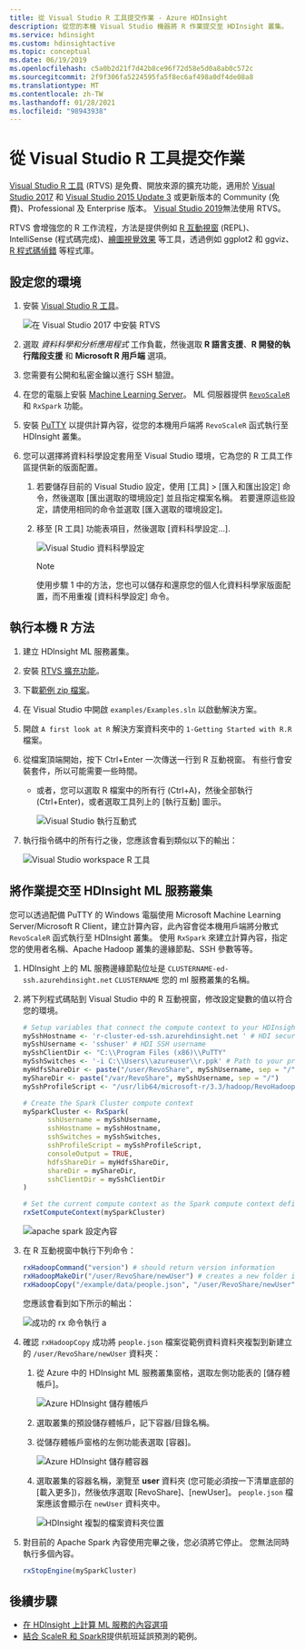```yaml
---
title: 從 Visual Studio R 工具提交作業 - Azure HDInsight
description: 從您的本機 Visual Studio 機器將 R 作業提交至 HDInsight 叢集。
ms.service: hdinsight
ms.custom: hdinsightactive
ms.topic: conceptual
ms.date: 06/19/2019
ms.openlocfilehash: c5a0b2d21f7d42b8ce96f72d58e5d0a8ab0c572c
ms.sourcegitcommit: 2f9f306fa5224595fa5f8ec6af498a0df4de08a8
ms.translationtype: MT
ms.contentlocale: zh-TW
ms.lasthandoff: 01/28/2021
ms.locfileid: "98943938"
---
```

# <a name="submit-jobs-from-r-tools-for-visual-studio"></a>從 Visual Studio R 工具提交作業

[Visual Studio R 工具](https://marketplace.visualstudio.com/items?itemName=MikhailArkhipov007.RTVS2019) (RTVS) 是免費、開放來源的擴充功能，適用於 [Visual Studio 2017](https://www.visualstudio.com/downloads/) 和 [Visual Studio 2015 Update 3](https://go.microsoft.com/fwlink/?LinkId=691129) 或更新版本的 Community (免費)、Professional 及 Enterprise 版本。 [Visual Studio 2019](/visualstudio/porting/port-migrate-and-upgrade-visual-studio-projects?preserve-view=true&view=vs-2019)無法使用 RTVS。

RTVS 會增強您的 R 工作流程，方法是提供例如 [R 互動視窗](/visualstudio/rtvs/interactive-repl) (REPL)、IntelliSense (程式碼完成)、[繪圖視覺效果](/visualstudio/rtvs/visualizing-data) 等工具，透過例如 ggplot2 和 ggviz、[R 程式碼偵錯](/visualstudio/rtvs/debugging) 等程式庫。

## <a name="set-up-your-environment"></a>設定您的環境

1. 安裝 [Visual Studio R 工具](/visualstudio/rtvs/installing-r-tools-for-visual-studio)。

    ![在 Visual Studio 2017 中安裝 RTVS](./media/r-server-submit-jobs-r-tools-vs/install-r-tools-for-vs.png)

2. 選取 *資料科學和分析應用程式* 工作負載，然後選取 **R 語言支援**、**R 開發的執行階段支援** 和 **Microsoft R 用戶端** 選項。

3. 您需要有公開和私密金鑰以進行 SSH 驗證。
   <!-- {TODO tbd, no such file yet}[use SSH with HDInsight](hdinsight-hadoop-linux-use-ssh-windows.md) -->

4. 在您的電腦上安裝 [Machine Learning Server](/previous-versions/machine-learning-server/install/r-server-install-windows)。 ML 伺服器提供 [`RevoScaleR`](/machine-learning-server/r-reference/revoscaler/revoscaler) 和 `RxSpark` 功能。

5. 安裝 [PuTTY](https://www.putty.org/) 以提供計算內容，從您的本機用戶端將 `RevoScaleR` 函式執行至 HDInsight 叢集。

6. 您可以選擇將資料科學設定套用至 Visual Studio 環境，它為您的 R 工具工作區提供新的版面配置。
   1. 若要儲存目前的 Visual Studio 設定，使用 [工具] > [匯入和匯出設定] 命令，然後選取 [匯出選取的環境設定] 並且指定檔案名稱。 若要還原這些設定，請使用相同的命令並選取 [匯入選取的環境設定]。

   2. 移至 [R 工具] 功能表項目，然後選取 [資料科學設定...].

       ![Visual Studio 資料科學設定](./media/r-server-submit-jobs-r-tools-vs/data-science-settings.png)

      > [!NOTE]  
      > 使用步驟 1 中的方法，您也可以儲存和還原您的個人化資料科學家版面配置，而不用重複 [資料科學設定] 命令。

## <a name="execute-local-r-methods"></a>執行本機 R 方法

1. 建立 HDInsight ML 服務叢集。
2. 安裝 [RTVS 擴充功能](/visualstudio/rtvs/installation)。
3. 下載[範例 zip 檔案](https://github.com/Microsoft/RTVS-docs/archive/master.zip)。
4. 在 Visual Studio 中開啟 `examples/Examples.sln` 以啟動解決方案。
5. 開啟 `A first look at R` 解決方案資料夾中的 `1-Getting Started with R.R` 檔案。
6. 從檔案頂端開始，按下 Ctrl+Enter 一次傳送一行到 R 互動視窗。 有些行會安裝套件，所以可能需要一些時間。
    * 或者，您可以選取 R 檔案中的所有行 (Ctrl+A)，然後全部執行 (Ctrl+Enter)，或者選取工具列上的 [執行互動] 圖示。

        ![Visual Studio 執行互動式](./media/r-server-submit-jobs-r-tools-vs/execute-interactive1.png)

7. 執行指令碼中的所有行之後，您應該會看到類似以下的輸出：

    ![Visual Studio workspace R 工具](./media/r-server-submit-jobs-r-tools-vs/visual-studio-workspace.png)

## <a name="submit-jobs-to-an-hdinsight-ml-services-cluster"></a>將作業提交至 HDInsight ML 服務叢集

您可以透過配備 PuTTY 的 Windows 電腦使用 Microsoft Machine Learning Server/Microsoft R Client，建立計算內容，此內容會從本機用戶端將分散式 `RevoScaleR` 函式執行至 HDInsight 叢集。 使用 `RxSpark` 來建立計算內容，指定您的使用者名稱、Apache Hadoop 叢集的邊緣節點、SSH 參數等等。

1. HDInsight 上的 ML 服務邊緣節點位址是 `CLUSTERNAME-ed-ssh.azurehdinsight.net` `CLUSTERNAME` 您的 ml 服務叢集的名稱。

1. 將下列程式碼貼到 Visual Studio 中的 R 互動視窗，修改設定變數的值以符合您的環境。

    ```R
    # Setup variables that connect the compute context to your HDInsight cluster
    mySshHostname <- 'r-cluster-ed-ssh.azurehdinsight.net ' # HDI secure shell hostname
    mySshUsername <- 'sshuser' # HDI SSH username
    mySshClientDir <- "C:\\Program Files (x86)\\PuTTY"
    mySshSwitches <- '-i C:\\Users\\azureuser\\r.ppk' # Path to your private ssh key
    myHdfsShareDir <- paste("/user/RevoShare", mySshUsername, sep = "/")
    myShareDir <- paste("/var/RevoShare", mySshUsername, sep = "/")
    mySshProfileScript <- "/usr/lib64/microsoft-r/3.3/hadoop/RevoHadoopEnvVars.site"

    # Create the Spark Cluster compute context
    mySparkCluster <- RxSpark(
          sshUsername = mySshUsername,
          sshHostname = mySshHostname,
          sshSwitches = mySshSwitches,
          sshProfileScript = mySshProfileScript,
          consoleOutput = TRUE,
          hdfsShareDir = myHdfsShareDir,
          shareDir = myShareDir,
          sshClientDir = mySshClientDir
    )

    # Set the current compute context as the Spark compute context defined above
    rxSetComputeContext(mySparkCluster)
    ```

   ![apache spark 設定內容](./media/r-server-submit-jobs-r-tools-vs/apache-spark-context.png)

1. 在 R 互動視窗中執行下列命令：

    ```R
    rxHadoopCommand("version") # should return version information
    rxHadoopMakeDir("/user/RevoShare/newUser") # creates a new folder in your storage account
    rxHadoopCopy("/example/data/people.json", "/user/RevoShare/newUser") # copies file to new folder
    ```

    您應該會看到如下所示的輸出：

    ![成功的 rx 命令執行 ](./media/r-server-submit-jobs-r-tools-vs/successful-rx-commands.png) a
1. 確認 `rxHadoopCopy` 成功將 `people.json` 檔案從範例資料資料夾複製到新建立的 `/user/RevoShare/newUser` 資料夾：

    1. 從 Azure 中的 HDInsight ML 服務叢集窗格，選取左側功能表的 [儲存體帳戶]。

        ![Azure HDInsight 儲存體帳戶](./media/r-server-submit-jobs-r-tools-vs/hdinsight-storage-accounts.png)

    2. 選取叢集的預設儲存體帳戶，記下容器/目錄名稱。

    3. 從儲存體帳戶窗格的左側功能表選取 [容器]。

        ![Azure HDInsight 儲存體容器](./media/r-server-submit-jobs-r-tools-vs/hdi-storage-containers.png)

    4. 選取叢集的容器名稱，瀏覽至 **user** 資料夾 (您可能必須按一下清單底部的 [載入更多])，然後依序選取 [RevoShare]、[newUser]。 `people.json` 檔案應該會顯示在 `newUser` 資料夾中。

        ![HDInsight 複製的檔案資料夾位置](./media/r-server-submit-jobs-r-tools-vs/hdinsight-copied-file.png)

1. 對目前的 Apache Spark 內容使用完畢之後，您必須將它停止。 您無法同時執行多個內容。

    ```R
    rxStopEngine(mySparkCluster)
    ```

## <a name="next-steps"></a>後續步驟

* [在 HDInsight 上計算 ML 服務的內容選項](r-server-compute-contexts.md)
* [結合 ScaleR 和 SparkR](../hdinsight-hadoop-r-scaler-sparkr.md)提供航班延誤預測的範例。
